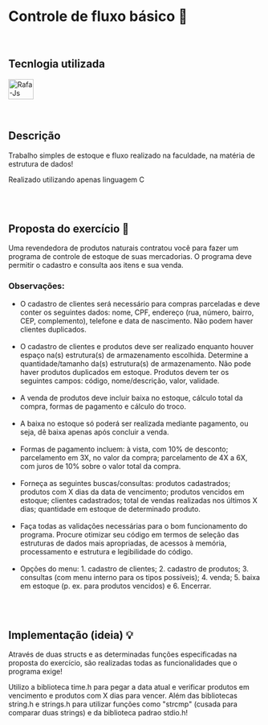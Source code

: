 
# Controle de fluxo básico 🔁
<div style="display: inline_block"><br>

## Tecnlogia utilizada
  <img align="center" alt="Rafa-Js" height="40" width="50"
     src="https://cdn.jsdelivr.net/gh/devicons/devicon@latest/icons/c/c-original.svg" />
        
</div>
<br>

## Descrição
Trabalho simples de estoque e fluxo realizado na faculdade, na matéria de estrutura de dados!
<p>Realizado utilizando apenas linguagem C</p>

<br>
<br>

## Proposta do exercício 📝


Uma revendedora de produtos naturais contratou você para fazer um programa de controle de estoque de suas mercadorias. O programa deve permitir o cadastro e consulta aos itens e sua venda.
<br>

### Observações:
<ul>
  <li>O cadastro de clientes será necessário para compras parceladas e deve conter os seguintes dados: nome, CPF, endereço (rua, número, bairro, CEP, complemento), telefone e data de nascimento. Não podem haver clientes duplicados.</li>
  
  <br>
  
  <li>O cadastro de clientes e produtos deve ser realizado enquanto houver espaço na(s) estrutura(s) de armazenamento escolhida. Determine a quantidade/tamanho da(s) estrutura(s) de armazenamento. 
  Não pode haver produtos duplicados em estoque. Produtos devem ter os seguintes campos: código, nome/descrição, valor, validade.</li>

  <br>
  
  <li>A venda de produtos deve incluir baixa no estoque, cálculo total da compra, formas de pagamento e cálculo do troco.</li>

  <br>
  
  <li>A baixa no estoque só poderá ser realizada mediante pagamento, ou seja, dê baixa apenas após concluir a venda.</li>

  <br>
  
  <li>Formas de pagamento incluem: à vista, com 10% de desconto; parcelamento em 3X, no valor da compra; parcelamento de 4X a 6X, com juros de 10% sobre o valor total da compra.</li>

  <br>
  
  <li>Forneça as seguintes buscas/consultas: produtos cadastrados; produtos com X dias da data de vencimento; produtos vencidos em estoque; clientes cadastrados; total de vendas realizadas nos últimos X dias; quantidade em estoque de determinado produto.</li>

  <br>
  
  <li>Faça todas as validações necessárias para o bom funcionamento do programa. Procure otimizar seu código em termos de seleção das estruturas de dados mais apropriadas, de acessos à memória, processamento e estrutura e legibilidade do código.</li>

  <br>
  
  <li>Opções do menu: 1. cadastro de clientes; 2. cadastro de produtos; 3. consultas (com menu interno para os tipos possíveis); 4. venda; 5. baixa em estoque (p. ex. para produtos vencidos) e 6. Encerrar.</li>
</ul>

<br>
<br>

## Implementação (ideia) 💡
Através de duas structs e as determinadas funções especificadas na proposta do exercício, são realizadas todas as funcionalidades que o programa exige!
<p>Utilizo a biblioteca time.h para pegar a data atual e verificar produtos em vencimento e produtos com X dias para vencer. Além das bibliotecas string.h e strings.h para utilizar funções como "strcmp" (cusada para comparar duas strings) e da biblioteca padrao stdio.h!</p>

